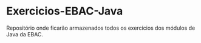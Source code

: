 # Exercicios-EBAC-Java
Repositório onde ficarão armazenados todos os exercícios dos módulos de Java da EBAC.
